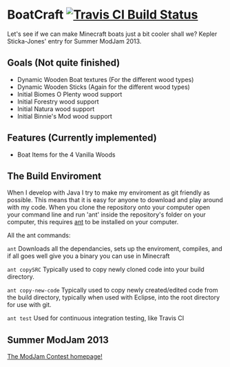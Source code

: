 BoatCraft [![Travis CI Build Status](https://travis-ci.org/k2b6s9j/BoatCraft.png?branch=master)](https://travis-ci.org/k2b6s9j/BoatCraft)
=========

Let's see if we can make Minecraft boats just a bit cooler shall we? Kepler Sticka-Jones' entry for Summer ModJam 2013.

## Goals (Not quite finished)
- Dynamic Wooden Boat textures (For the different wood types)
- Dynamic Wooden Sticks (Again for the different wood types)
- Initial Biomes O Plenty wood support
- Initial Forestry wood support
- Initial Natura wood support
- Initial Binnie's Mod wood support

## Features (Currently implemented)
- Boat Items for the 4 Vanilla Woods

## The Build Enviroment
When I develop with Java I try to make my enviroment as git friendly as possible. This means that it is easy for anyone to download and play around with my code. When you clone the repository onto your computer open your command line and run 'ant' inside the repository's folder on your computer, this requires [ant](http://ant.apache.org/manual/install.html) to be installed on your computer.

All the ant commands:

`ant` Downloads all the dependancies, sets up the enviroment, compiles, and if all goes well give you a binary you can use in Minecraft

`ant copySRC` Typically used to copy newly cloned code into your build directory.

`ant copy-new-code` Typically used to copy newly created/edited code from the build directory, typically when used with Eclipse, into the root directory for use with git.

`ant test` Used for continuous integration testing, like Travis CI

## Summer ModJam 2013
[The ModJam Contest homepage!](http://mcp.ocean-labs.de/page.php?7)
